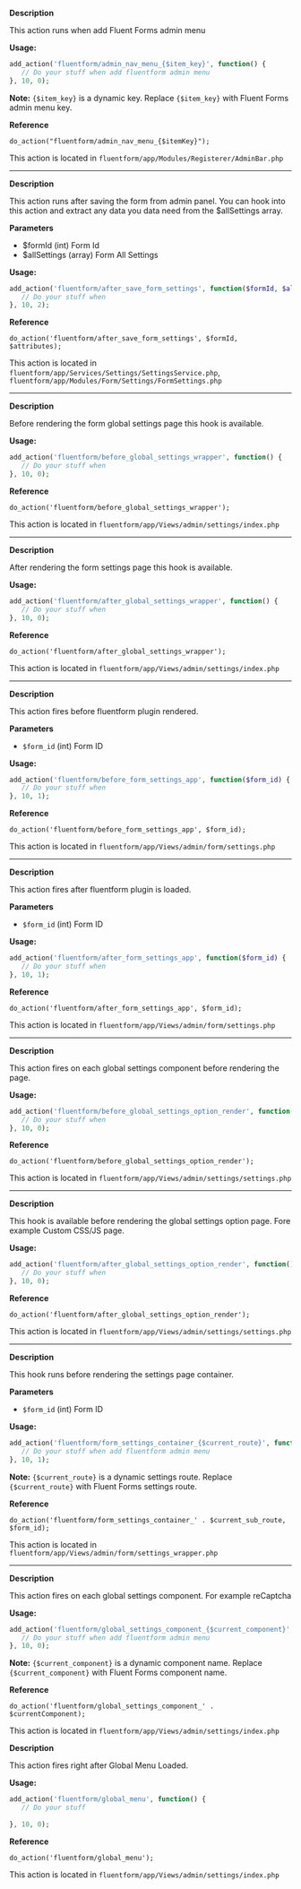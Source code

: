 
<explain-block title="fluentform/admin_nav_menu_{$item_key}">

**Description**

This action runs when add Fluent Forms admin menu

**Usage:**
```php 
add_action('fluentform/admin_nav_menu_{$item_key}', function() {
   // Do your stuff when add fluentform admin menu
}, 10, 0);
```

**Note:** `{$item_key}` is a dynamic key. Replace `{$item_key}` with Fluent Forms admin menu key.

**Reference**

`do_action("fluentform/admin_nav_menu_{$itemKey}");`

This action is located in `fluentform/app/Modules/Registerer/AdminBar.php`

</explain-block>

------------------------------------------------

<explain-block title="fluentform/after_save_form_settings">

**Description**

This action runs after saving the form from admin panel. You can hook into this action and extract any data you data need from the $allSettings array.

**Parameters**
- $formId (int) Form Id
- $allSettings (array) Form All Settings

**Usage:**
```php 
add_action('fluentform/after_save_form_settings', function($formId, $allSettings) {
   // Do your stuff when 
}, 10, 2);
```

**Reference**

`do_action('fluentform/after_save_form_settings', $formId, $attributes);`

This action is located in `fluentform/app/Services/Settings/SettingsService.php`, `fluentform/app/Modules/Form/Settings/FormSettings.php`

</explain-block>

------------------------------------------------

<explain-block title="fluentform/before_global_settings_wrapper">

**Description**

Before rendering the form global settings page this hook is available.

**Usage:**
```php 
add_action('fluentform/before_global_settings_wrapper', function() {
   // Do your stuff when 
}, 10, 0);
```

**Reference**

`do_action('fluentform/before_global_settings_wrapper');`

This action is located in `fluentform/app/Views/admin/settings/index.php`

</explain-block>

------------------------------------------------

<explain-block title="fluentform/after_global_settings_wrapper">

**Description**

After rendering the form settings page this hook is available.

**Usage:**
```php 
add_action('fluentform/after_global_settings_wrapper', function() {
   // Do your stuff when 
}, 10, 0);
```

**Reference**

`do_action('fluentform/after_global_settings_wrapper');`

This action is located in `fluentform/app/Views/admin/settings/index.php`

</explain-block>

------------------------------------------------

<explain-block title="fluentform/before_form_settings_app">

**Description**

This action fires before fluentform plugin rendered.

**Parameters**
- `$form_id` (int) Form ID

**Usage:**
```php 
add_action('fluentform/before_form_settings_app', function($form_id) {
   // Do your stuff when 
}, 10, 1);
```

**Reference**

`do_action('fluentform/before_form_settings_app', $form_id);`

This action is located in `fluentform/app/Views/admin/form/settings.php`

</explain-block>

------------------------------------------------

<explain-block title="fluentform/after_form_settings_app">

**Description**

This action fires after fluentform plugin is loaded.


**Parameters**
- `$form_id` (int) Form ID

**Usage:**
```php 
add_action('fluentform/after_form_settings_app', function($form_id) {
   // Do your stuff when 
}, 10, 1);
```

**Reference**

`do_action('fluentform/after_form_settings_app', $form_id);`

This action is located in `fluentform/app/Views/admin/form/settings.php`

</explain-block>

-----------------------------------------

<explain-block title="fluentform/before_global_settings_option_render">

**Description**

This action fires on each global settings component before rendering the page.

**Usage:**
```php 
add_action('fluentform/before_global_settings_option_render', function() {
   // Do your stuff when 
}, 10, 0);
```

**Reference**

`do_action('fluentform/before_global_settings_option_render');`

This action is located in `fluentform/app/Views/admin/settings/settings.php`

</explain-block>

-----------------------------------------

<explain-block title="fluentform/after_global_settings_option_render">

**Description**

This hook is available before rendering the global settings option page. Fore example Custom CSS/JS page.

**Usage:**
```php 
add_action('fluentform/after_global_settings_option_render', function() {
   // Do your stuff when 
}, 10, 0);
```

**Reference**

`do_action('fluentform/after_global_settings_option_render');`

This action is located in `fluentform/app/Views/admin/settings/settings.php`

</explain-block>

------------------------------------------

<explain-block title="fluentform/form_settings_container_{$current_route}">

**Description**

This hook runs before rendering the settings page container.

**Parameters**
- `$form_id` (int) Form ID

**Usage:**
```php 
add_action('fluentform/form_settings_container_{$current_route}', function($form_id) {
   // Do your stuff when add fluentform admin menu
}, 10, 1);
```

**Note:** `{$current_route}` is a dynamic settings route. Replace `{$current_route}` with Fluent Forms settings route.

**Reference**

`do_action('fluentform/form_settings_container_' . $current_sub_route, $form_id);`

This action is located in `fluentform/app/Views/admin/form/settings_wrapper.php`

</explain-block>

------------------------------------------

<explain-block title="fluentform/global_settings_component_{$current_component}">

**Description**

This action fires on each global settings component. For example reCaptcha

**Usage:**
```php 
add_action('fluentform/global_settings_component_{$current_component}', function() {
   // Do your stuff when add fluentform admin menu
}, 10, 0);
```

**Note:** `{$current_component}` is a dynamic component name. Replace `{$current_component}` with Fluent Forms component name.

**Reference**

`do_action('fluentform/global_settings_component_' . $currentComponent);`

This action is located in `fluentform/app/Views/admin/settings/index.php`

</explain-block>

<explain-block title="fluentform/global_menu">

**Description**

This action fires right after Global Menu Loaded.

**Usage:**
```php 
add_action('fluentform/global_menu', function() {
   // Do your stuff
   
}, 10, 0);
```

**Reference**

`do_action('fluentform/global_menu');`

This action is located in `fluentform/app/Views/admin/settings/index.php`

</explain-block>




